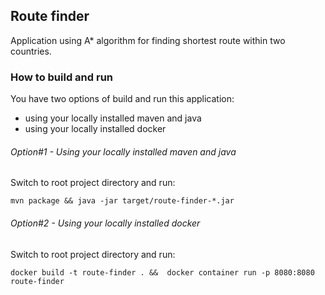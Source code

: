 ## Route finder
Application using A* algorithm for finding shortest route within two countries.

### How to build and run
You have two options of build and run this application:
- using your locally installed maven and java
- using your locally installed docker

###### Option#1 - Using your locally installed maven and java

Switch to root project directory and run:

`mvn package && java -jar target/route-finder-*.jar`

###### Option#2 - Using your locally installed docker

Switch to root project directory and run:

`docker build -t route-finder . &&  docker container run -p 8080:8080 route-finder
`

